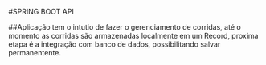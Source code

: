 #SPRING BOOT API

##Aplicação tem o intutio de fazer o gerenciamento de corridas, até o momento as corridas são armazenadas localmente em um Record, proxima etapa é a integração com banco de dados, possibilitando salvar permanentente.
